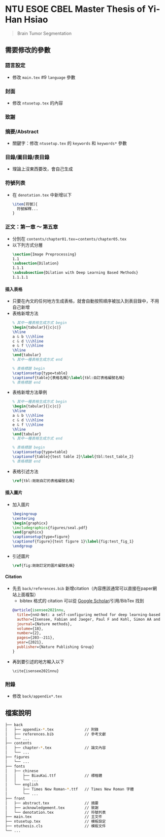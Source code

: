 # NTU ESOE CBEL Master Thesis of Yi-Han Hsiao
> Brain Tumor Segmentation

## 需要修改的參數
### 語言設定
- 修改 `main.tex` #9 `language` 參數

### 封面
- 修改 `ntusetup.tex` 的內容

### 致謝

### 摘要/Abstract
- 關鍵字：修改 `ntusetup.tex` 的 `keywords` 和 `keywords*` 參數

### 目錄/圖目錄/表目錄
- 理論上沒東西要改，會自己生成

### 符號列表
- 在 `denotation.tex` 中新增以下
  ```tex
  \item[符號]{
    符號解釋...
  }
  ```

### 正文：第一章 ～ 第五章
- 分別在 `contents/chapter01.tex`~`contents/chapter05.tex`
- 以下列方式分層
  ```tex
  \section{Image Preprocessing}
  1.1
  \subsection{Dilation}
  1.1.1
  \subsubsection{Dilation with Deep Learning Based Methods}
  1.1.1.1
  ```
#### 插入表格
- 只要在內文的任何地方生成表格，就會自動按照順序被加入到表目錄中，不用自己新增
- 表格新增方法
  ```tex
  % 其中一種表格生成方式 begin
  \begin{tabular}{|c|c|}
  \hline
  a & b \\\hline
  c & d \\\hline
  e & f \\\hline
  \hline
  \end{tabular}
  % 其中一種表格生成方式 end

  % 表格標題 begin
  \captionsetup{type=table}
  \captionof{table}{表格名稱}\label{tbl:自訂表格編號名稱}
  % 表格標題 end
  ```
- 表格新增方法舉例
  ```tex
  % 其中一種表格生成方式 begin
  \begin{tabular}{|c|c|}
  \hline
  a & b \\\hline
  c & d \\\hline
  e & f \\\hline
  \hline
  \end{tabular}
  % 其中一種表格生成方式 end

  % 表格標題 begin
  \captionsetup{type=table}
  \captionof{table}{test table 2}\label{tbl:test_table_2}
  % 表格標題 end
  ```
- 表格引述方法
  ```tex
  \ref{tbl:剛剛自訂的表格編號名稱}
  ```
#### 插入圖片
- 加入圖片
  ```tex
  \begingroup
  \centering
  \begin{graphicx}
  \includegraphics{figures/seal.pdf}
  \end{graphicx}
  \captionsetup{type=figure}
  \captionof{figure}{test figure 1}\label{fig:test_fig_1}
  \endgroup
  ```
- 引述圖片
  ```tex
  \ref{fig:剛剛訂定的圖片編號名稱}
  ```
#### Citation
- 先去 `back/references.bib` 新增citation（內容應該通常可以直接在paper網站上面複製）
  - bibtex 格式的 citation 可以從 [Google Scholar](https://scholar.google.com.tw/)/引用/BibTex 找到
  ```bib
  @article{isensee2021nnu,
    title={nnU-Net: a self-configuring method for deep learning-based biomedical image segmentation},
    author={Isensee, Fabian and Jaeger, Paul F and Kohl, Simon AA and Petersen, Jens and Maier-Hein, Klaus H},
    journal={Nature methods},
    volume={18},
    number={2},
    pages={203--211},
    year={2021},
    publisher={Nature Publishing Group}
  }
  ```
- 再到要引述的地方輸入以下
  ```te區
  \cite{isensee2021nnu}
  ```
### 附錄
- 修改 `back/appendix*.tex`

## 檔案說明
```bash
├── back
│   ├── appendix-*.tex              // 附錄
│   ├── references.bib              // 參考文獻
│   └── ...
├── contents
│   ├── chapter-*.tex               // 論文內容
│   └── ...
├── figures
│   └── ...
├── fonts
│   ├── chinese
│   │   ├── BiauKai.ttf             // 標楷體
│   │   └── ...
│   └── english
│       ├── Times New Roman-*.ttf   // Times New Roman 字體
│       └── ...
├── front
│   ├── abstract.tex                // 摘要
│   ├── acknowledgement.tex         // 致謝
│   └── denotation.tex              // 符號列表
├── main.tex                        // 主文件
├── ntusetup.tex                    // 模板設定
├── ntuthesis.cls                   // 模板文件
└── ...
```